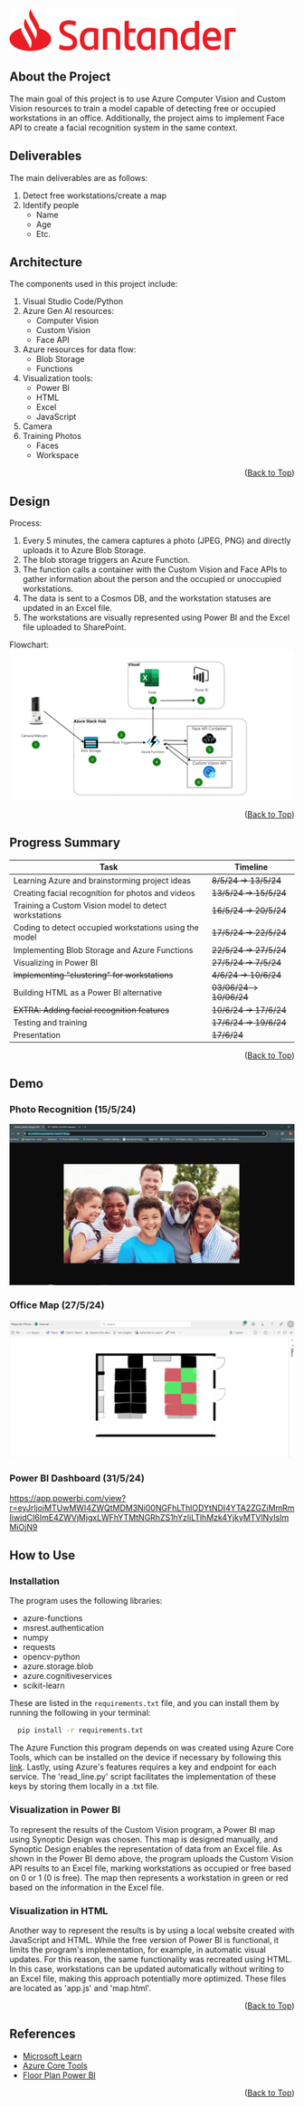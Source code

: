 <a name="readme-top"></a>

<img src="https://github.com/pablosabaterlp/ProyectoPractica/blob/ed0d9f0270ed7b5f40ddbe08d3e6fd75f3939a36/Archivos%20Extra/Banco_Santander_Logotipo.svg.png" width="400" height="75"/>

## About the Project

The main goal of this project is to use Azure Computer Vision and Custom Vision resources to train a model capable of detecting free or occupied workstations in an office. Additionally, the project aims to implement Face API to create a facial recognition system in the same context.

## Deliverables

The main deliverables are as follows:
1. Detect free workstations/create a map
2. Identify people
   - Name
   - Age
   - Etc.

## Architecture

The components used in this project include:
1. Visual Studio Code/Python
2. Azure Gen AI resources:
   - Computer Vision
   - Custom Vision
   - Face API
3. Azure resources for data flow:
   - Blob Storage
   - Functions
4. Visualization tools:
   - Power BI
   - HTML
   - Excel
   - JavaScript
5. Camera
6. Training Photos
   - Faces
   - Workspace

<p align="right">(<a href="#readme-top">Back to Top</a>)</p>

## Design
Process:
1. Every 5 minutes, the camera captures a photo (JPEG, PNG) and directly uploads it to Azure Blob Storage.
2. The blob storage triggers an Azure Function.
3. The function calls a container with the Custom Vision and Face APIs to gather information about the person and the occupied or unoccupied workstations.
4. The data is sent to a Cosmos DB, and the workstation statuses are updated in an Excel file.
5. The workstations are visually represented using Power BI and the Excel file uploaded to SharePoint.

Flowchart:
![](https://github.com/pablosabaterlp/ProyectoPractica/blob/9a43a92e3e215551bd4426be3499da2850820327/FaceRecognitionAzure/Extra/DataFlowFinal.png)

<p align="right">(<a href="#readme-top">Back to Top</a>)</p>

## Progress Summary

|    Task       | Timeline |
| ------------- | -------- |
| Learning Azure and brainstorming project ideas | ~~8/5/24 -> 13/5/24~~ |
| Creating facial recognition for photos and videos | ~~13/5/24 -> 15/5/24~~ |
| Training a Custom Vision model to detect workstations | ~~16/5/24 -> 20/5/24~~ |
| Coding to detect occupied workstations using the model | ~~17/5/24 -> 22/5/24~~ |
| Implementing Blob Storage and Azure Functions | ~~22/5/24 -> 27/5/24~~ |
| Visualizing in Power BI | ~~27/5/24 -> 7/5/24~~ |
| ~~Implementing "clustering" for workstations~~ | ~~4/6/24 -> 10/6/24~~ |
| Building HTML as a Power BI alternative | ~~03/06/24 -> 10/06/24~~|
| ~~EXTRA: Adding facial recognition features~~ | ~~10/6/24 -> 17/6/24~~ |
| Testing and training | ~~17/6/24 -> 19/6/24~~ |
| Presentation | ~~17/6/24~~ |

<p align="right">(<a href="#readme-top">Back to Top</a>)</p>

## Demo

### Photo Recognition (15/5/24)

![](https://github.com/pablosabaterlp/ProyectoPractica/blob/866d609e9bd3f5f5792336910f7601ea52951a56/FaceRecognitionAzure/Extra/demo.gif)

### Office Map (27/5/24)
![](https://github.com/pablosabaterlp/ProyectoPractica/blob/c7ccb23e826f95186ccb5b2da5cfe84e92964530/FaceRecognitionAzure/Extra/Mapa%20de%20Oficina.png)

### Power BI Dashboard (31/5/24)
https://app.powerbi.com/view?r=eyJrIjoiMTUwMWI4ZWQtMDM3Ni00NGFhLThlODYtNDI4YTA2ZGZiMmRmIiwidCI6ImE4ZWVjMjgxLWFhYTMtNGRhZS1hYzliLTlhMzk4YjkyMTVlNyIsImMiOjN9

## How to Use
### Installation
The program uses the following libraries:
* azure-functions
* msrest.authentication
* numpy
* requests
* opencv-python
* azure.storage.blob
* azure.cognitiveservices
* scikit-learn

These are listed in the `requirements.txt` file, and you can install them by running the following in your terminal:
 ```sh
   pip install -r requirements.txt
   ```
The Azure Function this program depends on was created using Azure Core Tools, which can be installed on the device if necessary by following this [link](https://learn.microsoft.com/en-us/azure/azure-functions/functions-run-local?tabs=macos%2Cisolated-process%2Cnode-v4%2Cpython-v2%2Chttp-trigger%2Ccontainer-apps&pivots=programming-language-python). 
Lastly, using Azure's features requires a key and endpoint for each service. The 'read_line.py' script facilitates the implementation of these keys by storing them locally in a .txt file.

### Visualization in Power BI
To represent the results of the Custom Vision program, a Power BI map using Synoptic Design was chosen. This map is designed manually, and Synoptic Design enables the representation of data from an Excel file. As shown in the Power BI demo above, the program uploads the Custom Vision API results to an Excel file, marking workstations as occupied or free based on 0 or 1 (0 is free). The map then represents a workstation in green or red based on the information in the Excel file.

### Visualization in HTML
Another way to represent the results is by using a local website created with JavaScript and HTML. While the free version of Power BI is functional, it limits the program's implementation, for example, in automatic visual updates. For this reason, the same functionality was recreated using HTML. In this case, workstations can be updated automatically without writing to an Excel file, making this approach potentially more optimized. These files are located as 'app.js' and 'map.html'.


<p align="right">(<a href="#readme-top">Back to Top</a>)</p>

## References
* [Microsoft Learn](https://learn.microsoft.com/en-us/azure/ai-services/computer-vision/)
* [Azure Core Tools](https://learn.microsoft.com/en-us/azure/azure-functions/functions-run-local?tabs=macos%2Cisolated-process%2Cnode-v4%2Cpython-v2%2Chttp-trigger%2Ccontainer-apps&pivots=programming-language-python)
* [Floor Plan Power BI](https://www.youtube.com/watch?v=18UJYvl_c8s)

<p align="right">(<a href="#readme-top">Back to Top</a>)</p>





